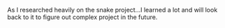 As I researched heavily on the snake project...I learned a lot and will look back to it to figure out complex project in the future.
